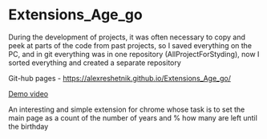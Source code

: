 # Extensions_Age_go
 
During the development of projects, it was often necessary to copy and peek at parts of the code from past projects, so
I saved everything on the PC, and in git everything was in one repository (AllProjectForStyding), now
I sorted everything and created a separate repository


Git-hub pages -  https://alexreshetnik.github.io/Extensions_Age_go/

<a href="https://alexreshetnik.github.io/Calendar_TODO/lookme.mp4" target="_blank">Demo video</a>

An interesting and simple extension for chrome whose task is to set the main page as a count of the number of years and % how many are left until the birthday
